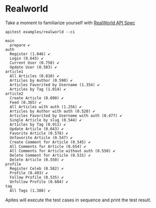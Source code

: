 # Realworld

Take a moment to familiarize yourself with [RealWorld API Spec](https://github.com/gothinkster/realworld/tree/master/api)

```
apitest examples/realworld --ci

main
  prepare ✔
auth
  Register (1.046) ✔
  Login (0.643) ✔
  Current User (0.750) ✔
  Update User (0.583) ✔
article1
  All Articles (0.810) ✔
  Articles by Author (0.590) ✔
  Articles Favorited by Username (1.354) ✔
  Articles by Tag (1.014) ✔
article2
  Create Article (0.690) ✔
  Feed (0.365) ✔
  All Articles with auth (1.256) ✔
  Articles by Author with auth (0.520) ✔
  Articles Favorited by Username with auth (0.477) ✔
  Single Article by slug (0.544) ✔
  Articles by Tag (0.911) ✔
  Update Article (0.643) ✔
  Favorite Article (0.578) ✔
  Unfavorite Article (0.547) ✔
  Create Comment for Article (0.545) ✔
  All Comments for Article (0.654) ✔
  All Comments for Article without auth (0.550) ✔
  Delete Comment for Article (0.531) ✔
  Delete Article (0.550) ✔
profile
  Register Celeb (0.582) ✔
  Profile (0.493) ✔
  Follow Profile (0.535) ✔
  Unfollow Profile (0.604) ✔
tag
  All Tags (1.388) ✔
```

Apites will execute the test cases in sequence and print the test result.